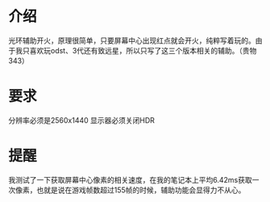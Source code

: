 # 介绍
光环辅助开火，原理很简单，只要屏幕中心出现红点就会开火，纯粹写着玩的。由于我只喜欢玩odst、3代还有致远星，所以只写了这三个版本相关的辅助。（贵物343）

# 要求
分辨率必须是2560x1440
显示器必须关闭HDR

# 提醒
我测试了一下获取屏幕中心像素的相关速度，在我的笔记本上平均6.42ms获取一次像素，也就是说在游戏帧数超过155帧的时候，辅助功能会显得力不从心。